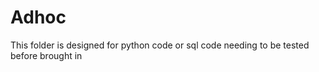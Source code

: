 # Adhoc

This folder is designed for python code or sql code needing to be tested before brought in
